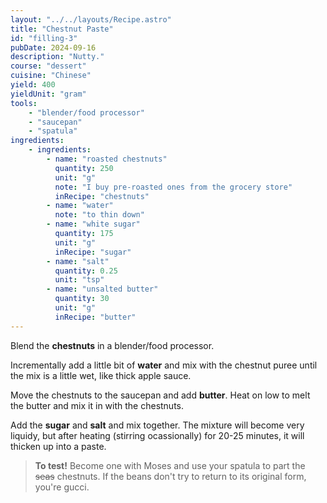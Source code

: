 ```yaml
---
layout: "../../layouts/Recipe.astro"
title: "Chestnut Paste"
id: "filling-3"
pubDate: 2024-09-16
description: "Nutty."
course: "dessert"
cuisine: "Chinese"
yield: 400
yieldUnit: "gram"
tools:
    - "blender/food processor"
    - "saucepan"
    - "spatula"
ingredients:
    - ingredients:
        - name: "roasted chestnuts"
          quantity: 250
          unit: "g"
          note: "I buy pre-roasted ones from the grocery store"
          inRecipe: "chestnuts"
        - name: "water"
          note: "to thin down"
        - name: "white sugar"
          quantity: 175
          unit: "g"
          inRecipe: "sugar"
        - name: "salt"
          quantity: 0.25
          unit: "tsp"
        - name: "unsalted butter"
          quantity: 30
          unit: "g"
          inRecipe: "butter"
---
```

Blend the <b class="ingredient">chestnuts</b> in a blender/food processor.

Incrementally add a little bit of <b class="ingredient">water</b> and mix with the chestnut puree until the mix is a little wet, like thick apple sauce.

Move the chestnuts to the saucepan and add <b class="ingredient">butter</b>. Heat on low to melt the butter and mix it in with the chestnuts.

Add the <b class="ingredient">sugar</b> and <b class="ingredient">salt</b> and mix together. The mixture will become very liquidy, but after heating (stirring ocassionally) for 20-25 minutes, it will thicken up into a paste. 
> **To test!** Become one with Moses and use your spatula to part the ~~seas~~ chestnuts. If the beans don't try to return to its original form, you're gucci.